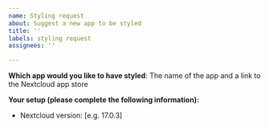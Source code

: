 ```yaml
---
name: Styling request
about: Suggest a new app to be styled
title: ''
labels: styling request
assignees: ''

---
```


**Which app would you like to have styled**:
The name of the app and a link to the Nextcloud app store

**Your setup (please complete the following information):**
 - Nextcloud version: [e.g. 17.0.3]
